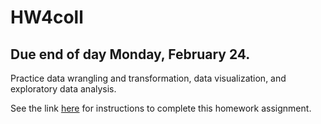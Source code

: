 # HW4coll

## Due end of day Monday, February 24.

Practice data wrangling and transformation, data visualization, and exploratory data analysis.

See the link [here](https://enordmoe.github.io/M265W24/HW4coll_Instructions.html) for instructions to complete this homework assignment.

